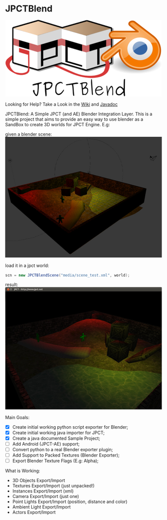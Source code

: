 JPCTBlend
=========

![ScreenShot](/web_images/jpctblend.png)


Looking for Help? Take a Look in the [Wiki](https://github.com/andresjesse/jpctblend/wiki) and [Javadoc](http://htmlpreview.github.io/?https://github.com/andresjesse/jpctblend/blob/master/Sample_JPCTBlend/doc/index.html)


JPCTBlend: A Simple JPCT (and AE) Blender Integration Layer. This is a simple project that aims to provide an easy way to use blender as a SandBox to create 3D worlds for JPCT Engine. E.g:

given a blender scene:
![ScreenShot](/web_images/screen_blender.jpg)


load it in a jpct world:
```java
scn = new JPCTBlendScene("media/scene_test.xml", world);

```

result:
![ScreenShot](/web_images/screen_jpct.jpg)

Main Goals:

- [x] Create initial working python script exporter for Blender;
- [x] Create initial working java importer for JPCT;
- [x] Create a java documented Sample Project;
- [ ] Add Android  (JPCT-AE) support;
- [ ] Convert python to a real Blender exporter plugin;
- [ ] Add Support to Packed Textures (Blender Exporter);
- [ ] Export Blender Texture Flags (E.g: Alpha);

What is Working:

* 3D Objects Export/Import
* Textures Export/Import (just unpacked!)
* Instances Export/Import (xml)
* Camera Export/Import (just one)
* Point Lights Export/Import (position, distance and color)
* Ambient Light Export/Import
* Actors Export/Import

 
